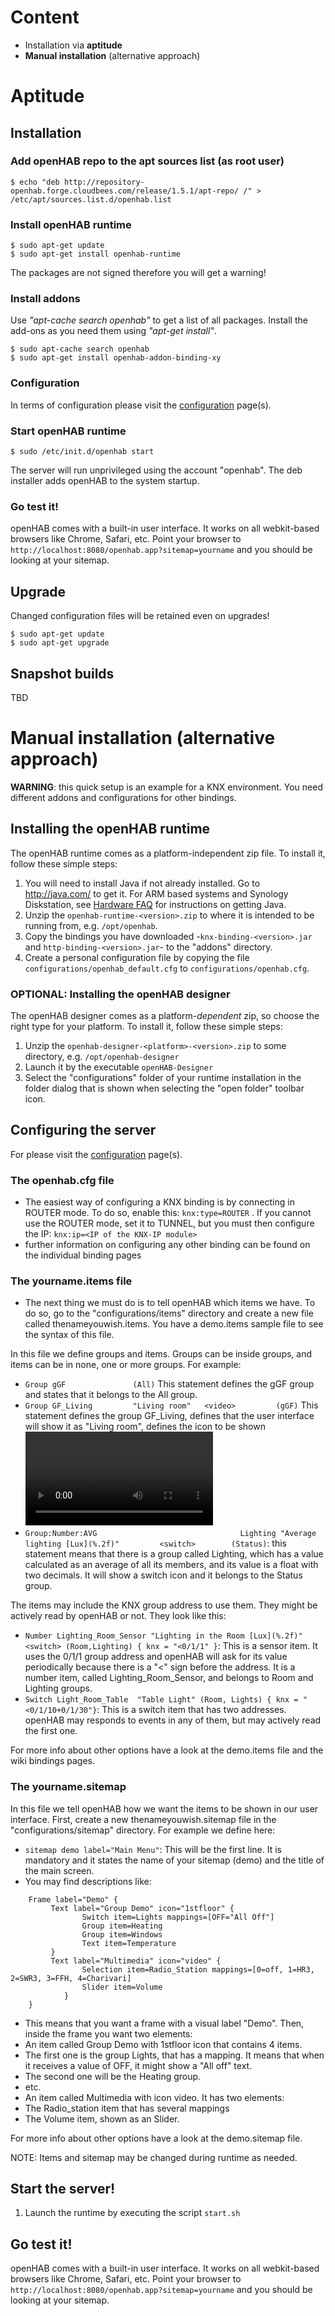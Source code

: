 # Content
- Installation via **aptitude**
- **Manual installation** (alternative approach)

# Aptitude
## Installation
### Add openHAB repo to the apt sources list (as root user)
    $ echo "deb http://repository-openhab.forge.cloudbees.com/release/1.5.1/apt-repo/ /" > /etc/apt/sources.list.d/openhab.list

### Install openHAB runtime

    $ sudo apt-get update
    $ sudo apt-get install openhab-runtime

The packages are not signed therefore you will get a warning!

### Install addons
Use *"apt-cache search openhab"* to get a list of all packages. Install the add-ons as you need them using *"apt-get install"*.

    $ sudo apt-cache search openhab
    $ sudo apt-get install openhab-addon-binding-xy

### Configuration
In terms of configuration please visit the [configuration](https://github.com/openhab/openhab/wiki/Configuring-the-openHAB-runtime) page(s). 

### Start openHAB runtime
    $ sudo /etc/init.d/openhab start
The server will run unprivileged using the account "openhab".
The deb installer adds openHAB to the system startup. 

### Go test it!

openHAB comes with a built-in user interface. It works on all webkit-based browsers like Chrome, Safari, etc. Point your browser to `http://localhost:8080/openhab.app?sitemap=yourname` and you should be looking at your sitemap. 

## Upgrade
Changed configuration files will be retained even on upgrades!

    $ sudo apt-get update
    $ sudo apt-get upgrade

## Snapshot builds
TBD

# Manual installation (alternative approach)
**WARNING**: this quick setup is an example for a KNX environment. You need different addons and configurations for other bindings.


## Installing the openHAB runtime

The openHAB runtime comes as a platform-independent zip file.
To install it, follow these simple steps:

1. You will need to install Java if not already installed. Go to http://java.com/ to get it.  For ARM based systems and Synology Diskstation, see [Hardware FAQ](https://github.com/openhab/openhab/wiki/Hardware-FAQ) for instructions on getting Java.
1. Unzip the `openhab-runtime-<version>.zip` to where it is intended to be running from, e.g. `/opt/openhab`.  
1. Copy the bindings you have downloaded -`knx-binding-<version>.jar` and `http-binding-<version>.jar`- to the "addons" directory.
1. Create a personal configuration file by copying the file `configurations/openhab_default.cfg` to `configurations/openhab.cfg`.
 
### OPTIONAL: Installing the openHAB designer

The openHAB designer comes as a platform-*dependent* zip, so choose the right type for your platform.
To install it, follow these simple steps:

1. Unzip the `openhab-designer-<platform>-<version>.zip` to some directory, e.g. `/opt/openhab-designer`
1. Launch it by the executable `openHAB-Designer`
1. Select the "configurations" folder of your runtime installation in the folder dialog that is shown when selecting the "open folder" toolbar icon.

## Configuring the server
For please visit the [configuration](https://github.com/openhab/openhab/wiki/Configuring-the-openHAB-runtime) page(s). 

### The openhab.cfg file

- The easiest way of configuring a KNX binding is by connecting in ROUTER mode. To do so, enable this: `knx:type=ROUTER` . If you cannot use the ROUTER mode, set it to TUNNEL, but you must then configure the IP: `knx:ip=<IP of the KNX-IP module>`
- further information on configuring any other binding can be found on the individual binding pages

### The yourname.items file

- The next thing we must do is to tell openHAB which items we have. To do so, go to the "configurations/items" directory and create a new file called thenameyouwish.items. You have a demo.items sample file to see the syntax of this file.

In this file we define groups and items. Groups can be inside groups, and items can be in none, one or more groups. For example:

- `Group gGF               (All)` This statement defines the gGF group and states that it belongs to the All group.
- `Group GF_Living         "Living room"   <video>         (gGF)` This statement defines the group GF_Living, defines that the user interface will show it as  "Living room", defines the icon to be shown <video> and states that it belongs to (gGF). Notice that the gGF group belongs to the ALL group, hence GF_Living inherits that group, and it belongs to the All group too.
- `Group:Number:AVG                                Lighting "Average lighting [Lux](%.2f)"         <switch>        (Status)`: this statement means that there is a group called Lighting, which has a value calculated as an average of all its members, and its value is a float with two decimals. It will show a switch icon and it belongs to the Status group.

The items may include the KNX group address to use them. They might be actively read by openHAB or not. They look like this:

- `Number Lighting_Room_Sensor "Lighting in the Room [Lux](%.2f)"  <switch> (Room,Lighting) { knx = "<0/1/1" }`: This is a sensor item. It uses the 0/1/1 group address and openHAB will ask for its value periodically because there is a "<" sign before the address. It is a number item, called Lighting_Room_Sensor, and belongs to Room and Lighting groups.
- `Switch Light_Room_Table  "Table Light" (Room, Lights) { knx = "<0/1/10+0/1/30"}`: This is a switch item that has two addresses. openHAB may responds to events in any of them, but may actively read the first one.

For more info about other options have a look at the demo.items file and the wiki bindings pages.

### The yourname.sitemap

In this file we tell openHAB how we want the items to be shown in our user interface. First, create a new thenameyouwish.sitemap file in the "configurations/sitemap" directory. For example we define here:

- `sitemap demo label="Main Menu"`: This will be the first line. It is mandatory and it states the name of your sitemap (demo) and the title of the main screen.
- You may find descriptions like:

```    
    Frame label="Demo" {
         Text label="Group Demo" icon="1stfloor" {
                Switch item=Lights mappings=[OFF="All Off"]
                Group item=Heating
                Group item=Windows
                Text item=Temperature
         }
         Text label="Multimedia" icon="video" {
                Selection item=Radio_Station mappings=[0=off, 1=HR3, 2=SWR3, 3=FFH, 4=Charivari]
                Slider item=Volume
            }
    }
```
- This means that you want a frame with a visual label "Demo". Then, inside the frame you want two elements:
- An item called Group Demo with 1stfloor icon that contains 4 items.
- The first one is the group Lights, that has a mapping. It means that when it receives a value of OFF, it might show a "All off" text.
- The second one will be the Heating group.
- etc.
- An item called Multimedia with icon video. It has two elements:
- The Radio_station item that has several mappings
- The Volume item, shown as an Slider.

For more info about other options have a look at the demo.sitemap file.

NOTE: Items and sitemap may be changed during runtime as needed.

## Start the server!

1. Launch the runtime by executing the script `start.sh`

## Go test it!

openHAB comes with a built-in user interface. It works on all webkit-based browsers like Chrome, Safari, etc. Point your browser to `http://localhost:8080/openhab.app?sitemap=yourname` and you should be looking at your sitemap. 